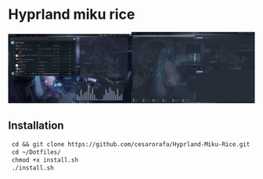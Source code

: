 # Hyprland miku rice
<img src="https://github.com/cesarorafa/Hyprland-Miku-Rice/blob/main/riceimg1.png" width = "50%"><img src="https://github.com/cesarorafa/Hyprland-Miku-Rice/blob/main/riceimg2.png" width = "50%" >


## Installation

 ```
  cd && git clone https://github.com/cesarorafa/Hyprland-Miku-Rice.git
  cd ~/Dotfiles/
  chmod +x install.sh
  ./install.sh
  ```
